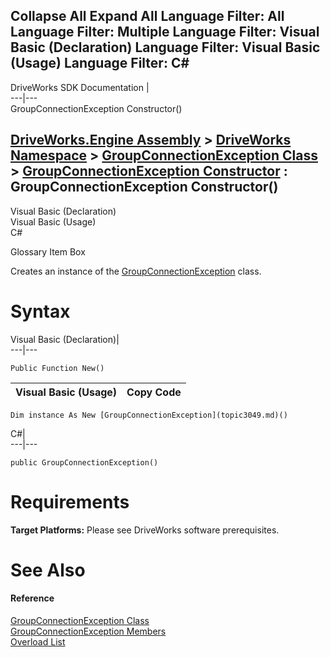 Collapse All Expand All Language Filter: All  Language Filter: Multiple  Language Filter: Visual Basic (Declaration) Language Filter: Visual Basic (Usage) Language Filter: C#  
---  
DriveWorks SDK Documentation  |   
---|---  
GroupConnectionException Constructor()   
  
[DriveWorks.Engine Assembly](topic2156.md) > [DriveWorks Namespace](topic2159.md) > [GroupConnectionException Class](topic3049.md) > [GroupConnectionException Constructor](topic3055.md) : GroupConnectionException Constructor()  
---  
  
Visual Basic (Declaration)    
Visual Basic (Usage)    
C# 

Glossary Item Box

Creates an instance of the [GroupConnectionException](topic3049.md) class. 

# Syntax

Visual Basic (Declaration)|   
---|---  
      
    
    Public Function New()  
  
Visual Basic (Usage)| Copy Code  
---|---  
      
    
    Dim instance As New [GroupConnectionException](topic3049.md)()  
  
C#|   
---|---  
      
    
    public GroupConnectionException()  
  
# Requirements

**Target Platforms:** Please see DriveWorks software prerequisites.

# See Also

#### Reference

[GroupConnectionException Class](topic3049.md)   
[GroupConnectionException Members](topic3050.md)   
[Overload List](topic3055.md)


